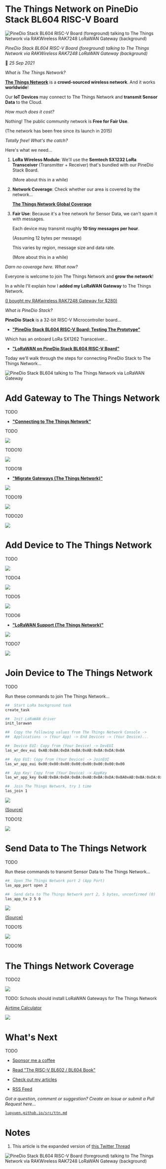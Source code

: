 # The Things Network on PineDio Stack BL604 RISC-V Board

![PineDio Stack BL604 RISC-V Board (foreground) talking to The Things Network via RAKWireless RAK7248 LoRaWAN Gateway (background)](https://lupyuen.github.io/images/ttn-title.jpg)

_PineDio Stack BL604 RISC-V Board (foreground) talking to The Things Network via RAKWireless RAK7248 LoRaWAN Gateway (background)_

📝 _25 Sep 2021_

_What is The Things Network?_

[__The Things Network__](https://www.thethingsnetwork.org/) is a __crowd-sourced wireless network__. And it works __worldwide__!

Our __IoT Devices__ may connect to The Things Network and __transmit Sensor Data__ to the Cloud.

_How much does it cost?_

Nothing! The public community network is __Free for Fair Use__.

(The network has been free since its launch in 2015)

_Totally free! What's the catch?_

Here's what we need...

1.  __LoRa Wireless Module__: We'll use the __Semtech SX1232 LoRa Transceiver__ (Transmitter + Receiver) that's bundled with our PineDio Stack Board.

    (More about this in a while)

1.  __Network Coverage__: Check whether our area is covered by the network...

    [__The Things Network Global Coverage__](https://www.thethingsnetwork.org/map)

1.  __Fair Use__: Because it's a free network for Sensor Data, we can't spam it with messages.

    Each device may transmit roughly __10 tiny messages per hour__.
    
    (Assuming 12 bytes per message)

    This varies by region, message size and data rate.
    
    (More about this in a while)

_Darn no coverage here. What now?_

Everyone is welcome to join The Things Network and __grow the network__!

In a while I'll explain how I __added my LoRaWAN Gateway__ to The Things Network.

[(I bought my RAKwireless RAK7248 Gateway for $280)](https://docs.rakwireless.com/Product-Categories/WisGate/RAK7248/Overview/)

_What is PineDio Stack?_

__PineDio Stack__ is a 32-bit RISC-V Microcontroller board...

-   [__"PineDio Stack BL604 RISC-V Board: Testing The Prototype"__](https://lupyuen.github.io/articles/pinedio)

Which has an onboard LoRa SX1262 Transceiver...

-   [__"LoRaWAN on PineDio Stack BL604 RISC-V Board"__](https://lupyuen.github.io/articles/lorawan2)

Today we'll walk through the steps for connecting PineDio Stack to The Things Network...

![PineDio Stack BL604 talking to The Things Network via LoRaWAN Gateway](https://lupyuen.github.io/images/ttn-flow.jpg)

# Add Gateway to The Things Network

TODO

-   [__"Connecting to The Things Network"__](https://docs.rakwireless.com/Product-Categories/WisGate/RAK7244C/Quickstart/#connecting-to-the-things-network-ttn)

TODO

![](https://lupyuen.github.io/images/ttn-wisgate.png)

TODO10

![](https://lupyuen.github.io/images/ttn-gateway.jpg)

TODO18

-   [__"Migrate Gateways (The Things Network)"__](https://www.thethingsnetwork.org/docs/the-things-stack/migrate-to-v3/migrate-gateways/)

![](https://lupyuen.github.io/images/ttn-wisgate2.png)

TODO19

![](https://lupyuen.github.io/images/ttn-wisgate3.png)

TODO20

![](https://lupyuen.github.io/images/ttn-wisgate4.png)

# Add Device to The Things Network

TODO

![](https://lupyuen.github.io/images/ttn-app.png)

TODO4

![](https://lupyuen.github.io/images/ttn-device.png)

TODO5

![](https://lupyuen.github.io/images/ttn-device2.png)

TODO6

-   [__"LoRaWAN Support (The Things Network)"__](https://www.thethingsindustries.com/docs/getting-started/migrating/major-changes/#lorawan-support)

![](https://lupyuen.github.io/images/ttn-device3.png)

TODO7

![](https://lupyuen.github.io/images/ttn-device4.png)

# Join Device to The Things Network

TODO

Run these commands to join The Things Network...

```bash
##  Start LoRa background task
create_task

##  Init LoRaWAN driver
init_lorawan

##  Copy the following values from The Things Network Console -> 
##  Applications -> (Your App) -> End Devices -> (Your Device)...

##  Device EUI: Copy from (Your Device) -> DevEUI
las_wr_dev_eui 0xAB:0xBA:0xDA:0xBA:0xAB:0xBA:0xDA:0xBA

##  App EUI: Copy from (Your Device) -> JoinEUI
las_wr_app_eui 0x00:0x00:0x00:0x00:0x00:0x00:0x00:0x00

##  App Key: Copy from (Your Device) -> AppKey
las_wr_app_key 0xAB:0xBA:0xDA:0xBA:0xAB:0xBA:0xDA:0xBA0xAB:0xBA:0xDA:0xBA:0xAB:0xBA:0xDA:0xBA

##  Join The Things Network, try 1 time
las_join 1
```

![](https://lupyuen.github.io/images/ttn-join.png)

[(Source)](https://github.com/lupyuen/bl_iot_sdk/tree/pinedio/customer_app/pinedio_lorawan#lorawan-commands-for-the-things-network)

TODO12

![](https://lupyuen.github.io/images/ttn-join2.png)

# Send Data to The Things Network

TODO

Run these commands to transmit Sensor Data to The Things Network...

```bash
##  Open The Things Network port 2 (App Port)
las_app_port open 2

##  Send data to The Things Network port 2, 5 bytes, unconfirmed (0)
las_app_tx 2 5 0
```

![](https://lupyuen.github.io/images/ttn-send.png)

[(Source)](https://github.com/lupyuen/bl_iot_sdk/tree/pinedio/customer_app/pinedio_lorawan#lorawan-commands-for-the-things-network)

TODO15

![](https://lupyuen.github.io/images/ttn-send2.png)

TODO16

# The Things Network Coverage

TODO2

![](https://lupyuen.github.io/images/ttn-flow2.jpg)

TODO: Schools should install LoRaWAN Gateways for The Things Network

[Airtime Calculator](https://avbentem.github.io/airtime-calculator/ttn/us915)

![](https://lupyuen.github.io/images/ttn-coverage.jpg)

# What's Next

TODO

-   [Sponsor me a coffee](https://github.com/sponsors/lupyuen)

-   [Read "The RISC-V BL602 / BL604 Book"](https://lupyuen.github.io/articles/book)

-   [Check out my articles](https://lupyuen.github.io)

-   [RSS Feed](https://lupyuen.github.io/rss.xml)

_Got a question, comment or suggestion? Create an Issue or submit a Pull Request here..._

[`lupyuen.github.io/src/ttn.md`](https://github.com/lupyuen/lupyuen.github.io/blob/master/src/ttn.md)

# Notes

1.  This article is the expanded version of [this Twitter Thread](https://twitter.com/MisterTechBlog/status/1438673926721134596)

![PineDio Stack BL604 RISC-V Board (foreground) talking to The Things Network via RAKWireless RAK7248 LoRaWAN Gateway (background)](https://lupyuen.github.io/images/ttn-pinedio.jpg)
